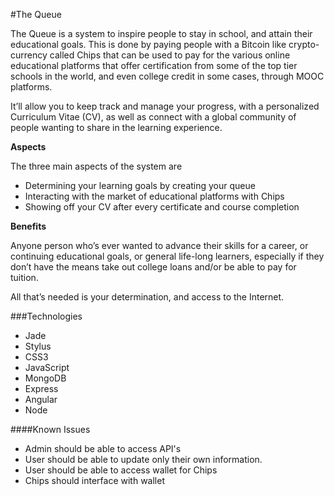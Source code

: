 #The Queue

The Queue is a system to inspire people to stay in school, and attain their educational goals. This is done by paying people with a Bitcoin like crypto-currency called Chips that can be used to pay for the various online educational platforms that offer certification from some of the top tier schools in the world, and even college credit in some cases, through MOOC platforms.

It’ll allow you to keep track and manage your progress, with a personalized Curriculum Vitae (CV), as well as connect with a global community of people wanting to share in the learning experience.

**Aspects**

The three main aspects of the system are
+ Determining your learning goals by creating your queue
+ Interacting with the market of educational platforms with Chips
+ Showing off your CV after every certificate and course completion

**Benefits**

Anyone person who’s ever wanted to advance their skills for a career, or continuing educational goals, or general life-long learners, especially if they don’t have the means take out college loans and/or be able to pay for tuition.

All that’s needed is your determination, and access to the Internet.

###Technologies
- Jade
- Stylus
- CSS3
- JavaScript
- MongoDB
- Express
- Angular
- Node

####Known Issues
- Admin should be able to access API's 
- User should be able to update only their own information.
- User should be able to access wallet for Chips
- Chips should interface with wallet
